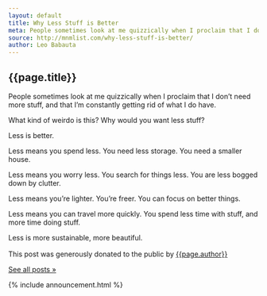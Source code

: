 ```yaml
---
layout: default
title: Why Less Stuff is Better
meta: People sometimes look at me quizzically when I proclaim that I don’t need more stuff, and that I’m constantly getting rid of what I do have.
source: http://mnmlist.com/why-less-stuff-is-better/
author: Leo Babauta
---
```


<h2>{{page.title}}</h2>

<p class="intro">People sometimes look at me quizzically when I proclaim that I don’t need more stuff, and that I’m constantly getting rid of what I do have.</p>

What kind of weirdo is this? Why would you want less stuff?

Less is better.

Less means you spend less. You need less storage. You need a smaller house.

Less means you worry less. You search for things less. You are less bogged down by clutter.

Less means you’re lighter. You’re freer. You can focus on better things.

Less means you can travel more quickly. You spend less time with stuff, and more time doing stuff.

Less is more sustainable, more beautiful.

<div class="attribution">
  <p>This post was generously donated to the public by <a href="{{page.source}}" target="_blank">{{page.author}}</a> <img src="{{site.baseurl}}/assets/img/external-icon.png" width="16px"/></p>
</div> <!-- .attribution -->


<a class="all-posts" href="{{site.baseurl}}/archive">See all posts &raquo;</a>

{% include announcement.html %} 
